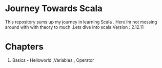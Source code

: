 # Journey Towards Scala

This repository sums up my journey in learning Scala . Here Im not messing around with with theory to much .Lets dive into  scala 
Version : 2.12.11 
# Chapters 
 1. Basics - Helloworld ,Variables , Operator
